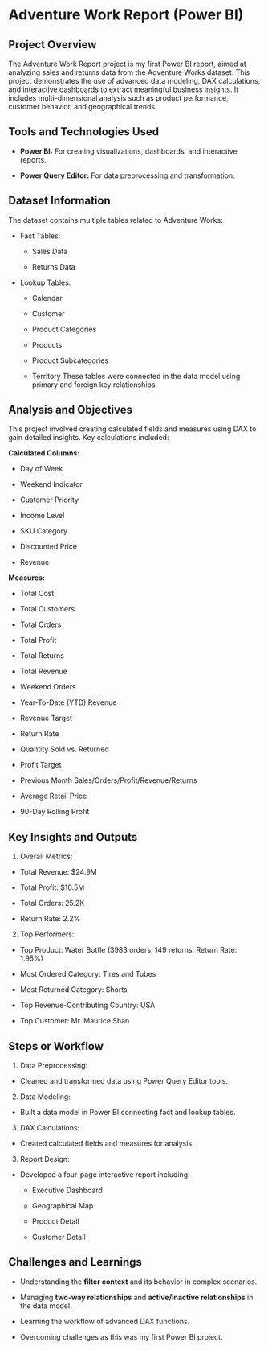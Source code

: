
# Adventure Work Report (Power BI)

## Project Overview
The Adventure Work Report project is my first Power BI report, aimed at analyzing sales and returns data from the Adventure Works dataset. This project demonstrates the use of advanced data modeling, DAX calculations, and interactive dashboards to extract meaningful business insights. It includes multi-dimensional analysis such as product performance, customer behavior, and geographical trends.

## Tools and Technologies Used
* **Power BI:** For creating visualizations, dashboards, and interactive reports.

* **Power Query Editor:** For data preprocessing and transformation.

## Dataset Information
The dataset contains multiple tables related to Adventure Works:

* Fact Tables:

    * Sales Data

    * Returns Data

* Lookup Tables:

    * Calendar

    * Customer

    * Product Categories

    * Products

    * Product Subcategories

    * Territory
These tables were connected in the data model using primary and foreign key relationships.

## Analysis and Objectives
This project involved creating calculated fields and measures using DAX to gain detailed insights. Key calculations included:

**Calculated Columns:**

* Day of Week

* Weekend Indicator

* Customer Priority

* Income Level

* SKU Category

* Discounted Price

* Revenue

**Measures:** 

* Total Cost

* Total Customers

* Total Orders

* Total Profit

* Total Returns

* Total Revenue

* Weekend Orders

* Year-To-Date (YTD) Revenue

* Revenue Target

* Return Rate

* Quantity Sold vs. Returned

* Profit Target

* Previous Month Sales/Orders/Profit/Revenue/Returns

* Average Retail Price

* 90-Day Rolling Profit


## Key Insights and Outputs
1. Overall Metrics:

* Total Revenue: $24.9M

* Total Profit: $10.5M

* Total Orders: 25.2K

* Return Rate: 2.2%
2. Top Performers:

* Top Product: Water Bottle (3983 orders, 149 returns, Return Rate: 1.95%)

* Most Ordered Category: Tires and Tubes

* Most Returned Category: Shorts

* Top Revenue-Contributing Country: USA

* Top Customer: Mr. Maurice Shan

## Steps or Workflow
1. Data Preprocessing:

* Cleaned and transformed data using Power Query Editor tools.

2. Data Modeling:

* Built a data model in Power BI connecting fact and lookup tables.

3. DAX Calculations:

* Created calculated fields and measures for analysis.

3. Report Design:

* Developed a four-page interactive report including:

    * Executive Dashboard

    * Geographical Map

    * Product Detail

    * Customer Detail

## Challenges and Learnings

* Understanding the **filter context** and its behavior in complex scenarios.

* Managing **two-way relationships** and **active/inactive relationships** in the data model.

* Learning the workflow of advanced DAX functions.

* Overcoming challenges as this was my first Power BI project.
